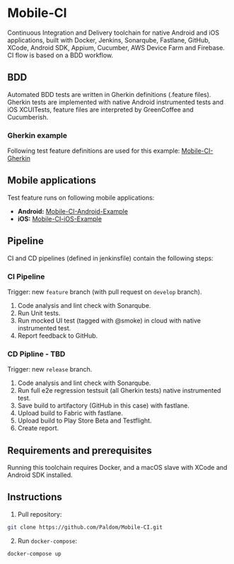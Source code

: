 # Mobile-CI

Continuous Integration and Delivery toolchain for native Android and iOS applications, built with Docker, Jenkins, Sonarqube, Fastlane, GitHub, XCode, Android SDK, Appium, Cucumber, AWS Device Farm and Firebase. CI flow is based on a BDD workflow.

## BDD 

Automated BDD tests are written in Gherkin definitions (.feature files). Gherkin tests are implemented with native Android instrumented tests and iOS XCUITests, feature files are interpreted by GreenCoffee and Cucumberish.

### Gherkin example

Following test feature definitions are used for this example: [Mobile-CI-Gherkin](https://github.com/Paldom/Mobile-CI-Gherkin)

## Mobile applications

Test feature runs on following mobile applications:

- **Android:** [Mobile-CI-Android-Example](https://github.com/Paldom/Mobile-CI-Android-Example)
- **iOS:** [Mobile-CI-iOS-Example](https://github.com/Paldom/Mobile-CI-iOS-Example)

## Pipeline

CI and CD pipelines (defined in jenkinsfile) contain the following steps:

### CI Pipeline

Trigger: new `feature` branch (with pull request on `develop` branch).

1. Code analysis and lint check with Sonarqube.
2. Run Unit tests.
3. Run mocked UI test (tagged with @smoke) in cloud with native instrumented test.
4. Report feedback to GitHub.

### CD Pipline - TBD

Trigger: new `release` branch.

1. Code analysis and lint check with Sonarqube.
2. Run full e2e regression testsuit (all Gherkin tests) native instrumented test.
3. Save build to artifactory (GitHub in this case) with fastlane.
4. Upload build to Fabric with fastlane.
5. Upload build to Play Store Beta and Testflight.
6. Create report.

## Requirements and prerequisites

Running this toolchain requires Docker, and a macOS slave with XCode and Android SDK installed.

## Instructions

1. Pull repository:

```sh
git clone https://github.com/Paldom/Mobile-CI.git
```

2. Run `docker-compose`:

```sh
docker-compose up
```
